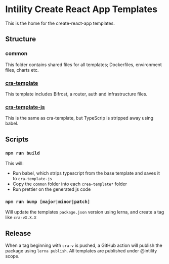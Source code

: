 # Intility Create React App Templates

This is the home for the create-react-app templates.

## Structure

### common

This folder contains shared files for all templates; Dockerfiles, environment files, charts etc.

### [cra-template](./cra-template/)

This template includes Bifrost, a router, auth and infrastructure files.

### [cra-template-js](./cra-template-js)

This is the same as cra-template, but TypeScrip is stripped away using babel.

## Scripts

### `npm run build`

This will:

- Run babel, which strips typescript from the base template and saves it to `cra-template-js`
- Copy the `common` folder into each `crea-template*` folder
- Run prettier on the generated js code

### `npm run bump [major|minor|patch]`

Will update the templates `package.json` version using lerna, and create a tag like `cra-vX.X.X`

## Release

When a tag beginning with `cra-v` is pushed, a GitHub action will publish the package using `lerna publish`.
All templates are published under @intility scope.
